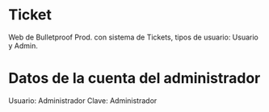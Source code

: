 # Ticket
Web de Bulletproof Prod. con sistema de Tickets, tipos de usuario: Usuario y Admin.

# Datos de la cuenta del administrador
Usuario: Administrador
Clave: Administrador
